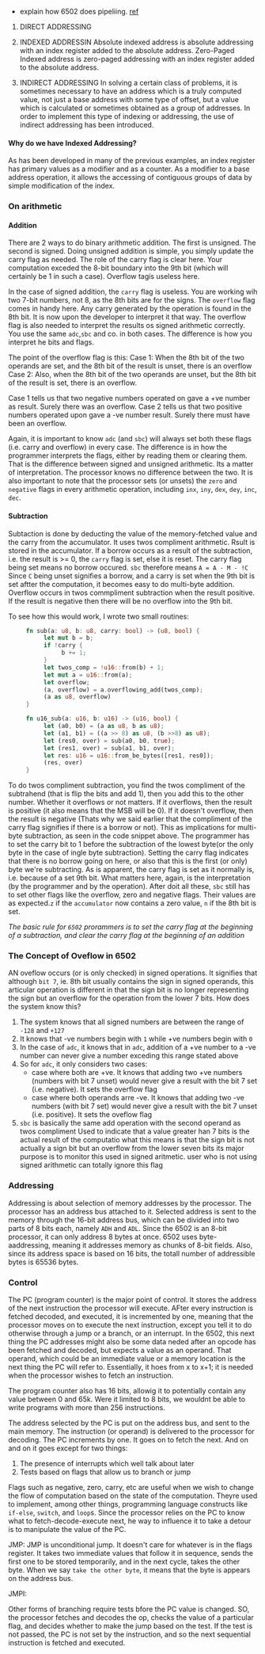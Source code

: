 - explain how 6502 does pipeliing. [ref](http://users.telenet.be/kim1-6502/6502/proman.html)

1. DIRECT ADDRESSING
    
2. 
    INDEXED ADDRESSIN
     Absolute indexed address is absolute addressing with an index
     register added to the absolute address. 
     Zero-Paged Indexed address is zero-paged addressing with an index
     register added to the absolute address. 
3.  INDIRECT ADDRESSING
          In solving a certain class of problems, it is sometimes necessary
     to have an address which is a truly computed value, not just a base
     address with some type of offset, but a value which is calculated or
     sometimes obtained as a group of addresses.  In order to implement
     this type of indexing or addressing, the use of indirect addressing
     has been introduced.

#### __Why do we have Indexed Addressing?__  
As has been developed in many of the previous examples, an index register has primary values as a modifier and as a counter.  As a modifier to a base address operation, it allows the accessing of contiguous groups of data by simple modification of the index.


### On arithmetic

#### Addition
There are 2 ways to do binary arithmetic addition. The first is unsigned. The second is signed. 
Doing unsigned addition is simple, you simply update the carry flag as needed. The role of the carry flag is clear here. Your computation exceded the 8-bit boundary into the 9th bit (which will certainly be 1 in such a case). Overflow tagis useless here.

In the case of signed addition, the `carry` flag is useless. You are working wih two 7-bit numbers, not 8, as the 8th bits are for the signs. The `overflow` flag comes in handy here. Any carry generated by the operation is found in the 8th bit. It is now upon the developer to interpret it that way. The overflow flag is also needed to interpret the results os signed arithmetic correctly. You use the same `adc`,`sbc` and co. in both cases. The difference is how you interpret he bits and flags.

The point of the overflow flag is this:
Case 1: When the 8th bit of the two operands are set, and the 8th bit of the result is unset, there is an overflow
Case 2: Also, when the 8th bit of the two operands are unset, but the 8th bit of the result is set, there is an overflow.

Case 1 tells us that two negative numbers operated on gave a +ve number as result. Surely there was an overflow.
Case 2 tells us that two positive numbers operated upon gave a -ve number result. Surely there must have been an overflow.

Again, it is important to know `adc` (and `sbc`) will always set both these flags (i.e. carry and overflow) in every case. The difference is in how the programmer interprets the flags, either by reading them or clearing them. That is the difference between signed and unsigned arithmetic. Its a matter of interpretation. The processor knows no difference between the two. It is also important to note that the processor sets (or unsets) the `zero` and `negative` flags in every arithmetic operation, including `inx`, `iny`, `dex`, `dey`, `inc`, `dec`.

#### Subtraction
Subtaction is done by deducting the value of the memory-fetched value and the carry from the accumulator. It uses twos compliment arithmetic. Rsult is stored in the accumulator. If a borrow occurs as a result of the subtraction, i.e. the result is >= 0, the `carry` flag is set, else it is reset. The carry flag being set means no borrow occured. 
`sbc` therefore means `A = A - M - !C`
Since `C` being unset signifies a borrow, and a carry is set when the 9th bit is set aftter the computation, it becomes easy to do multi-byte addition. Overflow occurs in twos commpliment subtraction when the result positive. If the result is negative then there will be no overflow into the 9th bit. 

To see how this would work, I wrote two small routines: 
```rust
     fn sub(a: u8, b: u8, carry: bool) -> (u8, bool) {
          let mut b = b;
          if !carry {
               b += 1;    
          }
          let twos_comp = !u16::from(b) + 1;
          let mut a = u16::from(a);
          let overflow;
          (a, overflow) = a.overflowing_add(twos_comp);
          (a as u8, overflow)
     }

     fn u16_sub(a: u16, b: u16) -> (u16, bool) {
          let (a0, b0) = (a as u8, b as u8);
          let (a1, b1) = ((a >> 8) as u8, (b >>8) as u8);
          let (res0, over) = sub(a0, b0, true);
          let (res1, over) = sub(a1, b1, over);
          let res: u16 = u16::from_be_bytes([res1, res0]);
          (res, over)
     }
```

To do twos compliment subtraction, you find the twos compliment of the subtrahend (that is flip the bits and add 1), then you add this to the other number. Whether it overflows or not matters. If it overflows, then the result is positive (it also means that the MSB will be 0). If it doesn't overflow, then the result is negative (Thats why we said earlier that the compliment of the carry flag signifies if there is a borrow or not). This as implications for multi-byte subtraction, as seen in the code snippet above. The programmer has to set the carry bit to 1 before the subtraction of the lowest byte(or the only byte in the case of ingle byte subtraction). Setting the carry flag indicates that there is no borrow going on here, or also that this is the first (or only) byte we're subtracting. As is apparent, the carry flag is set as it normally is, i.e. because of a set 9th bit. What matters here, again, is the interpretation (by the programmer and by the operation).
After doit all these, `sbc` still has to set other flags like the overflow, zero and negative flags. Their values are as expected.`z` if the `accumulator` now contains a zero value, `n` if the 8th bit is set.


_The basic rule for `6502` prorammers is to set the carry flag at the beginning of a subtraction, and clear the carry flag at the beginning of an addition_




### The Concept of Oveflow in 6502
AN oveflow occurs (or is only checked) in signed operations. It signifies that although `bit 7`, ie. 8th bit usually contains the sign in signed operands, this articular operation is different in that the sign bit is no longer representing the sign but an overflow for the operation from the lower 7 bits.
How does the system know this?
1. The system knows that all signed numbers are between the range of `-128` and `+127`
2. It knows that -ve numbers begin with `1` while +ve numbers begin with `0`
3. In the case of `adc`, it knows that in `adc`, addition of a +ve number to a -ve number can never give a number exceding this range stated above
4. So for `adc`, it only considers two cases: 
     - case where both are +ve. It knows that adding two +ve numbers (numbers with bit 7 unset) would never give a result with the bit 7 set (i.e. negative). It sets the overflow flag 
     - case where both operands arre -ve. It knows that adding two -ve numbers (with bit 7 set) would never give a result with the bit 7 unset (i.e. positive). It sets the oveflow flag
5. `sbc` is basically the same add operation with the second operand as twos compliment
Used to indicate that a value greater han 7 bits is the actual result of the computatio what this means is that the sign bit is not actually a sign bit but an overflow from the lower seven bits its major purpose is to monitor this used in signed aritmetic. user who is not using signed arithmetic  can totally ignore this flag


### Addressing
Addressing is about selection of memory addresses by the processor. The processor has an address bus attached to it. Selected address is sent to the memory through the 16-bit address bus, which can be divided into two parts of 8 bits each, namely `ADH` and `ADL`. Since the 6502 is an 8-bit processor, it can only address 8 bytes at once. 6502 uses byte-aaddressing, meaning it addresses memory as chunks of 8-bit fields. Also, since its address space is based on 16 bits, the totall number of addressible bytes is 65536 bytes.



### Control
The PC (program counter) is the major point of control. It stores the address of the next instruction the processor will execute. AFter every instruction is fetched decoded, and executed, it is incremented by one, meaning that the processor moves on to execute the next instruction, except you tell it to do otherwise through a jump or a branch, or an interrupt.
In the 6502, this next thing the PC addresses might also be some data neded after an opcode has been fetched and decoded, but expects a value as an operand. That operand, which could be an immediate value or a memory location is the next thing the PC will refer to. Essentially, it hoes from x to x+1; it is needed when the processor wishes to fetch an instruction.

The program counter also has 16 bits, allowig it to potentially contain any value between 0 and 65k. Were it limited to 8 bits, we wouldnt be able to write programs with more than 256 instructions.

The address selected by the PC is put on the address bus, and sent to the main memory. The instruction (or operand) is delivered to the processor for decoding. The PC increments by one. It goes on to fetch the next. And on and on it goes except for two things: 
1. The presence of interrupts which well talk about later
2. Tests based on flags that allow us to branch or jump

Flags such as negative, zero, carry, etc are useful when we wish to change the flow of computation based on the state of the computation. Theyre used to implement, among other things, programming language constructs like `if-else`, `switch`, and `loop`s.
Since the processor relies on the PC to know what to fetch-decode-execute next, he way to influence it to take a detour is to manipulate the value of the PC.

JMP: JMP is unconditional jump. It doesn't care for whatever is in the flags register. It takes two immediate values that follow it in sequence, sends the first one to be stored temporarily, and in the next cycle, takes the other byte. When we say `take the other byte`, it means that the byte is appears on the address bus. 

JMPI: 


Other forms of branching require tests bfore the PC value is changed. SO, the processor fetches and decodes the op, checks the value of a particular flag, and decides whether to make the jump based on the test. If the test is not passed, the PC is not set by the instruction, and so the next sequential instruction is fetched and executed.


